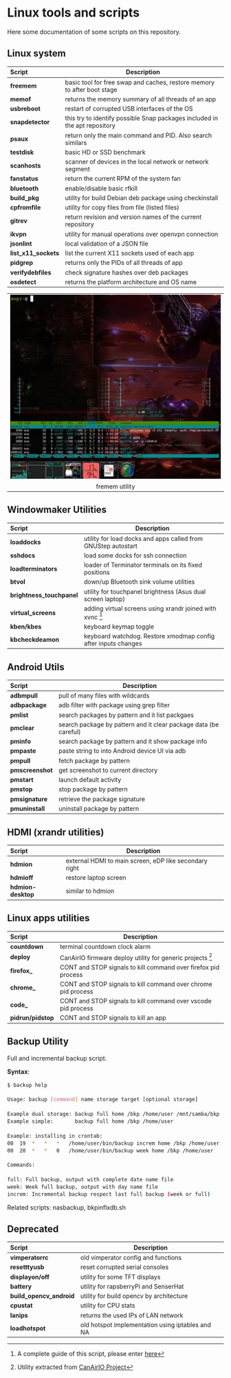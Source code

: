 # Linux tools and scripts

Here some documentation of some scripts on this repository.

## Linux system

| Script | Description |
|:-------|-----------------------------------------------------------------------------|
| **freemem** | basic tool for free swap and caches, restore memory to after boot stage |
| **memof** | returns the memory summary of all threads of an app |
| **usbreboot** | restart of corrupted USB interfaces of the OS |
| **snapdetector** | this try to identify possible Snap packages included in the apt repository |
| **psaux** | return only the main command and PID. Also search similars |
| **testdisk** | basic HD or SSD benchmark |
| **scanhosts** | scanner of devices in the local network or network segment |
| **fanstatus** | return the current RPM of the system fan |
| **bluetooth** | enable/disable basic rfkill |
| **build_pkg** | utility for build Debian deb package using checkinstall |
| **cpfromfile** | utility for copy files from file (listed files) |
| **gitrev** | return revision and version names of the current repository |
| **ikvpn** | utility for manual operations over openvpn connection |
| **jsonlint** | local validation of a JSON file |
| **list_x11_sockets** | list the current X11 sockets used of each app |
| **pidgrep** | returns only the PIDs of all threads of app |
| **verifydebfiles** | check signature hashes over deb packages |
| **osdetect** | returns the platform architecture and OS name |

| |
|:-------------------------------------------------------------------:|
|![freemem demo](images/freemem.gif)|
| fremem utility |

## Windowmaker Utilities

| Script | Description |
|:-------|-----------------------------------------------------------------------------|
| **loaddocks** | utility for load docks and apps called from GNUStep autostart |
| **sshdocs** | load some docks for ssh connection |
| **loadterminators** | loader of Terminator terminals on its fixed positions |
| **btvol** | down/up Bluetooth sink volume utilities |
| **brightness_touchpanel** | utility for touchpanel brightness (Asus dual screen laptop) |
| **virtual_screens** | adding virtual screens using xrandr joined with xvnc [^1]|
| **kben/kbes** | keyboard keymap toggle |
| **kbcheckdeamon** | keyboard watchdog. Restore xmodmap config after inputs changes |

## Android Utils

| Script | Description |
|:-------|-----------------------------------------------------------------------------|
| **adbmpull** | pull of many files with wildcards |
| **adbpackage** | adb filter with package using grep filter |
| **pmlist**  | search packages by pattern and it list packgaes |
| **pmclear** | search package by pattern and it clear package data (be careful) |
| **pminfo**  | search package by pattern and it show package info |
| **pmpaste** | paste string to into Android device UI via adb |
| **pmpull**  | fetch package by pattern |
| **pmscreenshot** | get screenshot to current directory |
| **pmstart** | launch default activity |
| **pmstop**  | stop package by pattern |
| **pmsignature** | retrieve the package signature |
| **pmuninstall** | uninstall package by pattern |
  
## HDMI (xrandr utilities)  

| Script | Description |
|:-------|-----------------------------------------------------------------------------|
| **hdmion** | external HDMI to main screen, eDP like secondary right |
| **hdmioff** | restore laptop screen |
| **hdmion-desktop** | similar to hdmion |
  
## Linux apps utilities

| Script | Description |
|:-------|-----------------------------------------------------------------------------|
| **countdown** | terminal countdown clock alarm |
| **deploy** | CanAirIO firmware deploy utility for generic projects [^2] |
| **firefox_** | CONT and STOP signals to kill command over firefox pid process |
| **chrome_** | CONT and STOP signals to kill command over chrome pid process |
| **code_** | CONT and STOP signals to kill command over vscode pid process |
| **pidrun/pidstop** | CONT and STOP signals to kill an app |

## Backup Utility

Full and incremental backup script.

**Syntax**:

``` bash
$ backup help

Usage: backup [command] name storage target [optional storage]

Example dual storage: backup full home /bkp /home/user /mnt/samba/bkp
Example simple:       backup full home /bkp /home/user

Example: installing in crontab:
00  19  *   *   *   /home/user/bin/backup increm home /bkp /home/user
00  20  *   *   0   /home/user/bin/backup week home /bkp /home/user

Commands:

full: Full backup, output with complete date name file
week: Week full backup, output with day name file
increm: Incremental backup respect last full backup (week or full)
```

Related scripts: nasbackup, bkpinflxdb.sh

## Deprecated

| Script | Description |
|:-------|-----------------------------------------------------------------------------|
| **vimperatorrc** | old vimperator config and functions |
| **resetttyusb** | reset corrupted serial consoles |
| **displayon/off** | utility for some TFT displays |
| **battery** | utility for rapsberryPi and SenserHat |
| **build_opencv_android** | utility for build opencv by architecture |
| **cpustat** | utility for CPU stats |
| **lanips** | returns the used IPs of LAN network |
| **loadhotspot** | old hotspot implementation using iptables and NA|

[^1]: A complete guide of this script, please enter [here](https://hpsaturn.com/virtual-serial-port/)
[^2]: Utility extracted from [CanAirIO Project](https://github.com/kike-canaries/canairio_firmware)